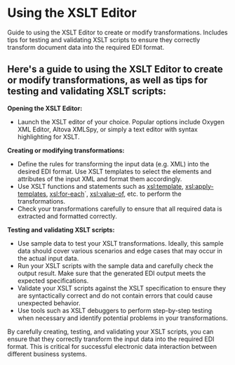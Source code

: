 # Using the XSLT Editor

Guide to using the XSLT Editor to create or modify transformations. Includes tips for testing and validating XSLT scripts to ensure they correctly transform document data into the required EDI format.&#x20;

## Here's a guide to using the XSLT Editor to create or modify transformations, as well as tips for testing and validating XSLT scripts:

**Opening the XSLT Editor:**

* Launch the XSLT editor of your choice. Popular options include Oxygen XML Editor, Altova XMLSpy, or simply a text editor with syntax highlighting for XSLT.&#x20;

**Creating or modifying transformations:**

* Define the rules for transforming the input data (e.g. XML) into the desired EDI format. Use XSLT templates to select the elements and attributes of the input XML and format them accordingly.
* Use XSLT functions and statements such as [xsl:template](xsl:template), [xsl:apply-templates](xsl:apply-templates), [xsl:for-each](xsl:for-each)´, [xsl:value-of](xsl:value-of), etc. to perform the transformations.
* Check your transformations carefully to ensure that all required data is extracted and formatted correctly.&#x20;

**Testing and validating XSLT scripts:**

* Use sample data to test your XSLT transformations. Ideally, this sample data should cover various scenarios and edge cases that may occur in the actual input data.&#x20;
* Run your XSLT scripts with the sample data and carefully check the output result. Make sure that the generated EDI output meets the expected specifications.&#x20;
* Validate your XSLT scripts against the XSLT specification to ensure they are syntactically correct and do not contain errors that could cause unexpected behavior.&#x20;
* Use tools such as XSLT debuggers to perform step-by-step testing when necessary and identify potential problems in your transformations.



&#x20;By carefully creating, testing, and validating your XSLT scripts, you can ensure that they correctly transform the input data into the required EDI format. This is critical for successful electronic data interaction between different business systems.
